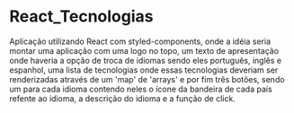 # React_Tecnologias

Aplicação utilizando React com styled-components, onde a idéia seria montar uma aplicação com uma logo no topo, um texto de apresentação onde haveria a opção de troca de idiomas sendo eles português, inglês e espanhol, uma lista de tecnologias onde essas tecnologias deveriam ser renderizadas através de um 'map' de 'arrays' e por fim três botões, sendo um para cada idioma contendo neles o ícone da bandeira de cada país refente ao idioma, a descrição do idioma e a função de click.
